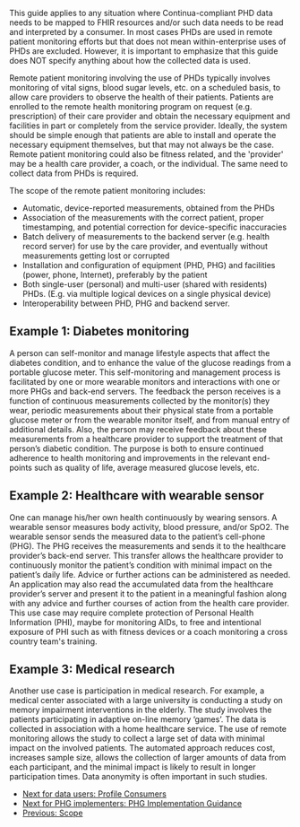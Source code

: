 This guide applies to any situation where Continua-compliant PHD data needs to be mapped to FHIR resources and/or such data needs to be read and interpreted by a consumer. In most cases PHDs are used in remote patient monitoring efforts but that does not mean within-enterprise uses of PHDs are excluded. However, it is important to emphasize that this guide does NOT specify anything about how the collected data is used.

Remote patient monitoring involving the use of PHDs typically involves monitoring of vital signs, blood sugar levels, etc. on a scheduled basis, to allow care providers to observe the health of their patients. Patients are enrolled to the remote health monitoring program on request (e.g. prescription) of their care provider and obtain the necessary equipment and facilities in part or completely from the service provider. Ideally, the system should be simple enough that patients are able to install and operate the necessary equipment themselves, but that may not always be the case. Remote patient monitoring could also be fitness related, and the 'provider' may be a health care provider, a coach, or the individual. The same need to collect data from PHDs is required.

The scope of the remote patient monitoring includes:

* Automatic, device-reported measurements, obtained from the PHDs
* Association of the measurements with the correct patient, proper timestamping, and potential correction for device-specific inaccuracies
* Batch delivery of measurements to the backend server (e.g. health record server) for use by the care provider, and eventually without measurements getting lost or corrupted
* Installation and configuration of equipment (PHD, PHG) and facilities (power, phone, Internet), preferably by the patient
* Both single-user (personal) and multi-user (shared with residents) PHDs. (E.g. via multiple logical devices on a single physical device)
* Interoperability between PHD, PHG and backend server.


Example 1: Diabetes monitoring
-
A person can self-monitor and manage lifestyle aspects that affect the diabetes condition, and to enhance the value of the glucose readings from a portable glucose meter. This self-monitoring and management process is facilitated by one or more wearable monitors and interactions with one or more PHGs and back-end servers. The feedback the person receives is a function of continuous measurements collected by the monitor(s) they wear, periodic measurements about their physical state from a portable glucose meter or from the wearable monitor itself, and from manual entry of additional details. Also, the person may receive feedback about these measurements from a healthcare provider to support the treatment of that person’s diabetic condition. The purpose is both to ensure continued adherence to health monitoring and improvements in the relevant end-points such as quality of life, average measured glucose levels, etc.

Example 2: Healthcare with wearable sensor
-
One can manage his/her own health continuously by wearing sensors. A wearable sensor measures body activity, blood pressure, and/or SpO2. The wearable sensor sends the measured data to the patient’s cell-phone (PHG). The PHG receives the measurements and sends it to the healthcare provider’s back-end server. This transfer allows the healthcare provider to continuously monitor the patient’s condition with minimal impact on the patient’s daily life. Advice or further actions can be administered as needed. An application may also read the accumulated data from the healthcare provider’s server and present it to the patient in a meaningful fashion along with any advice and further courses of action from the health care provider. This use case may require complete protection of Personal Health Information (PHI), maybe for monitoring AIDs, to free and intentional exposure of PHI such as with fitness devices or a coach monitoring a cross country team's training.

Example 3: Medical research
-
Another use case is participation in medical research. For example, a medical center associated with a large university is conducting a study on memory impairment interventions in the elderly. The study involves the patients participating in adaptive on-line memory ‘games’. The data is collected in association with a home healthcare service. The use of remote monitoring allows the study to collect a large set of data with minimal impact on the involved patients. The automated approach reduces cost, increases sample size, allows the collection of larger amounts of data from each participant, and the minimal impact is likely to result in longer participation times. Data anonymity is often important in such studies. 

 - [Next for data users: Profile Consumers](ProfileConsumers.html)
 - [Next for PHG implementers: PHG Implementation Guidance](TechnicalImplementationGuidance.html)
 - [Previous: Scope](Scope.html) 
